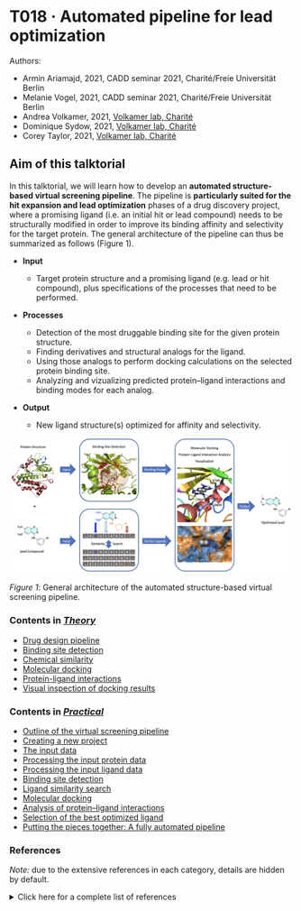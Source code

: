 # T018 · Automated pipeline for lead optimization

Authors:

- Armin Ariamajd, 2021, CADD seminar 2021, Charité/Freie Universität Berlin
- Melanie Vogel, 2021, CADD seminar 2021, Charité/Freie Universität Berlin
- Andrea Volkamer, 2021, [Volkamer lab, Charité](https://volkamerlab.org/)
- Dominique Sydow, 2021, [Volkamer lab, Charité](https://volkamerlab.org/)
- Corey Taylor, 2021, [Volkamer lab, Charité](https://volkamerlab.org/)


## Aim of this talktorial

In this talktorial, we will learn how to develop an **automated structure-based virtual screening pipeline**. 
The pipeline is **particularly suited for the hit expansion and lead optimization** phases of a drug discovery project, where a promising ligand (i.e. an initial hit or lead compound) needs to be structurally modified in order to improve its binding affinity and selectivity for the target protein. The general architecture of the pipeline can thus be summarized as follows (Figure 1).


* **Input**
    * Target protein structure and a promising ligand (e.g. lead or hit compound), plus specifications of the processes that need to be performed.
      
      
* **Processes**
    * Detection of the most druggable binding site for the given protein structure.
    * Finding derivatives and structural analogs for the ligand. 
    * Using those analogs to perform docking calculations on the selected protein binding site.
    * Analyzing and vizualizing predicted protein–ligand interactions and binding modes for each analog.
    
    
* **Output**
    * New ligand structure(s) optimized for affinity and selectivity.


![Pipeline overview](images/sb_vs_pipeline.png)

*Figure 1*: General architecture of the automated structure-based virtual screening pipeline.


<a id='#Contents-in-Theory'></a>

### Contents in [*Theory*](#theory)

- [Drug design pipeline](#Drug-design-pipeline)
- [Binding site detection](#Binding-site-detection) 
- [Chemical similarity](#Chemical-similarity)
- [Molecular docking](#Molecular-docking)
- [Protein-ligand interactions](#Protein–ligand-interactions)
- [Visual inspection of docking results](#Visual-inspection-of-docking-results)

[comment]: <> (If you change a title, you must update the TOC label, to make cross-references functional on our website!)


<a id='Contents-in-Practical'></a>

### Contents in [*Practical*](#practical)

- [Outline of the virtual screening pipeline](#Outline-of-the-virtual-screening-pipeline)
- [Creating a new project](#Creating-a-new-project)
- [The input data](#The-input-data)
- [Processing the input protein data](#Processing-the-input-protein-data)
- [Processing the input ligand data](#Processing-the-input-ligand-data)
- [Binding site detection](#Binding-site-detection)
- [Ligand similarity search](#Ligand-similarity-search)
- [Molecular docking](#Molecular-docking)
- [Analysis of protein–ligand interactions](#Analysis-of-protein–ligand-interactions)
- [Selection of the best optimized ligand](#Selection-of-the-best-optimized-ligand)
- [Putting the pieces together: A fully automated pipeline](#Putting-all-the-pieces-together:-A-fully-automated-pipeline)

[comment]: <> (If you change a title, you must update the TOC label, to make cross-references functional on our website!)


### References

*Note:* due to the extensive references in each category, details are hidden by default.

<details>

<summary>Click here for a complete list of references </summary>

* TeachOpenCADD teaching platform
    1. Journal article on *TeachOpenCADD* teaching platform for computer-aided drug design: [D. Sydow *et al.*, *J. Cheminform.* **2019**, 11, 29.](https://doi.org/10.1186/s13321-019-0351-x)
    2. [*TeachOpenCADD* website](https://projects.volkamerlab.org/teachopencadd/index.html) at [Volkamer lab](https://volkamerlab.org/)
    3. This talktorial is inspired by the *TeachOpenCADD* talktorials T013-T017
* Drug design pipeline
    4. Book on drug design: [*G. Klebe*, *Drug Design*, Springer, **2013**.](https://doi.org/10.1007/978-3-642-17907-5)
    5. Review article on early stages of drug discovery: [Hughes *et al.*, *Br. J. Pharmacol.* **2011**, 162, 1239-1249.](https://doi.org/10.1111/j.1476-5381.2010.01127.x)
    6. Review article on computational drug design: [Sliwoski *et al.*, *Pharmacol. Rev.* **2014**, 66, 334-395.](https://doi.org/10.1124/pr.112.007336)
    7. Review article on computational drug discovery: [Leelananda *et al.*, *Beilstein J. Org. Chem.* **2016**, 12, 2694-2718.](https://doi.org/10.3762/bjoc.12.267)
    8. Review article on free software for building a virtual screening pipeline: [Glaab, *Brief. Bioinform.* **2016**, 17, 352-366.](https://doi.org/10.1093/bib/bbv037)
    9. Review article on automating drug discovery: [Schneider, *Nat. Rev. Drug Discov.* **2018**, 17, 97-113.](https://doi.org/10.1038/nrd.2017.232)
    10. Review article on structure-based drug discovery: [Batool *et al.*, *Int. J. Mol. Sci.* **2019**, 20, 2783.](https://doi.org/10.3390/ijms20112783)
* Binding site detection and the *DoGSiteScorer* program
    11. Book chapter on prediction and analysis of binding sites: [Volkamer *et al.*, *Applied Chemoinformatics*, Wiley, **2018**, pp. 283-311.](https://doi.org/10.1002/9783527806539.ch6g)
    12. Journal article on binding site and druggability predictions using *DoGSiteScorer*: [Volkamer *et al.*, *J. Chem. Inf. Model.* **2012**, *52*, 360-372.](https://doi.org/10.1021/ci200454v)
    13. Journal article describing the *ProteinsPlus* web-portal: [R. Fahrrolfes *et al.*, *Nucleic Acids Res.* **2017**, 45, W337-W343.](https://doi.org/10.1093/nar/gkx333)
    14. [*ProteinsPlus* website](https://proteins.plus/), and information regarding the usage of its *DoGSiteScorer* [REST-API](https://proteins.plus/help/dogsite_rest)
    15. *TeachOpenCADD* talktorial on binding site detection: [Talktorial T014](https://projects.volkamerlab.org/teachopencadd/talktorials/T014_binding_site_detection.html)
    16. *TeachOpenCADD* talktorial on querying online API web-services: [Talktorial T011](https://projects.volkamerlab.org/teachopencadd/talktorials/T011_query_online_api_webservices.html)
* Chemical similarity and the *PubChem* online database
    17. Review article on molecular similarity in medicinal chemistry: [G. Maggiora *et al.*, *J. Med. Chem.* **2014**, 57, 3186-3204.](https://doi.org/10.1021/jm401411z)
    18. Journal article on extended-connectivity fingerprints: [D. Rogers *et al.*, *J. Chem. Inf. Model.* **2010**, 50, 742-754.](https://doi.org/10.1021/ci100050t)
    19. Journal article describing the latest developments of the *PubChem* web-services: [S. Kim *et al.*, *Nucleic Acids Res.* **2019**, 47, D1102-D1109.](https://doi.org/10.1093/nar/gky1033)
    20. [*PubChem* website](https://pubchem.ncbi.nlm.nih.gov/), and information regarding the usage of its [APIs](https://pubchemdocs.ncbi.nlm.nih.gov/programmatic-access)
    21. Description of *PubChem*'s [custom substructure fingerprint](https://ftp.ncbi.nlm.nih.gov/pubchem/specifications/pubchem_fingerprints.pdf) and [*Tanimoto* similarity measure](https://jcheminf.biomedcentral.com/articles/10.1186/s13321-016-0163-1) used in its similarity search engine.  
    22. *TeachOpenCADD* talktorial on compound similarity: [Talktorial T004](https://projects.volkamerlab.org/teachopencadd/talktorials/T004_compound_similarity.html)
    23. *TeachOpenCADD* talktorial on data acquisition from *PubChem*: [Talktorial T013](https://projects.volkamerlab.org/teachopencadd/talktorials/T013_query_pubchem.html)
* Molecular docking and the *Smina* program
    24. Review article on molecular docking algorithms: [X. Y. Meng *et al.*, *Curr. Comput. Aided Drug Des.* **2011**, 7, 146-157.](https://doi.org/10.2174/157340911795677602)
    25. Review article on different software used for molecular docking: [N. S. Pagadala *et al.*, *Biophys. Rev.* **2017**, 9, 91-102.](https://doi.org/10.1007/s12551-016-0247-1)
    26. Review article on evaluation and comparison of different docking algorithms: [G. L. Warren *et al*, *J. Med. Chem.* **2006**, 49, 5912-5931.](https://doi.org/10.1021/jm050362n)
    27. Review article on evaluation of ten docking programs on a diverse set of protein-ligand complexes: [Z. Wang *et al.*, *Phys. Chem. Chem. Phys.* **2016**, 18, 12964-12975.](https://doi.org/10.1039/C6CP01555G)
    28. Journal article describing the *Smina* docking program and its scoring function: [D. R. Koes *et al.*, *J. Chem. Inf. Model.* **2013**, 53, 1893-1904.](https://doi.org/10.1021/ci300604z) 
    29. [*OpenBabel* documentation](http://openbabel.org/wiki/Main_Page)
    30. [*Smina* documentation](https://sourceforge.net/projects/smina/)
    31. *TeachOpenCADD* talktorial on protein–ligand docking: [Talktorial T015](https://projects.volkamerlab.org/teachopencadd/talktorials/T015_protein_ligand_docking.html)
    32. Quantifying the chemical beauty of drugs: [G. Bickerton *et al.*, *Nat. Chem* **2012**, 4(2), 90-98.](https://www.ncbi.nlm.nih.gov/pmc/articles/PMC3524573/)
* Protein-ligand interactions and the *PLIP* program
    33. Review article on protein-ligand interactions: [X. Du *et al.*, *Int. J. Mol. Sci.* **2016**, 17, 144.](https://doi.org/10.3390/ijms17020144)
    34. Journal article analyzing the types and frequencies of different protein-ligand interactions in available protein-ligand complex structures: [R. Ferreira de Freitas *et al.*, *Med. Chem. Commun.* **2017**, 8, 1970-1981.](https://doi.org/10.1039/C7MD00381A)
    35. Journal article describing the *PLIP* algorithm: [S. Salentin *et al.*, *Nucleic Acids Res.* **2015**, 43, W443-447.](https://doi.org/10.1093/nar/gkv315)
    36. [*PLIP* website](https://plip-tool.biotec.tu-dresden.de/plip-web/plip/index)
    37. [*PLIP* documentation](https://github.com/pharmai/plip)
    38. *TeachOpenCADD* talktorial on protein-ligand interactions: [Talktorial T016](https://projects.volkamerlab.org/teachopencadd/talktorials/T016_protein_ligand_interactions.html)
* Visual inspection of docking results and the *NGLView* program
    39. Journal article describing the NGLView program: [H. Nguyen *et al.*, *Bioinformatics* **2018**, 34, 1241-1242.](https://doi.org/10.1093/bioinformatics/btx789)
    40. [*NGLView* documentation](http://nglviewer.org/nglview/latest/api.html)
    41. *TeachOpenCADD* talktorial on advanced NGLView usage: [Talktorial T017](https://projects.volkamerlab.org/teachopencadd/talktorials/T017_advanced_nglview_usage.html)
</details>
